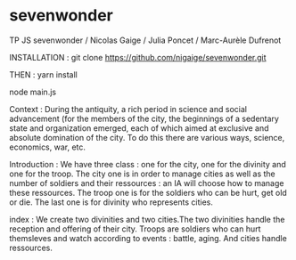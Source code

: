 # sevenwonder
TP JS sevenwonder / Nicolas Gaige / Julia Poncet / Marc-Aurèle Dufrenot


INSTALLATION :
git clone https://github.com/nigaige/sevenwonder.git

THEN :
yarn install

node main.js


Context :
During the antiquity, a rich period in science and social advancement (for the members of the city, the beginnings of a sedentary state and organization emerged, each of which aimed at exclusive and absolute domination of the city. To do this there are various ways, science, economics, war, etc.

Introduction : 
We have three class : one for the city, one for the divinity and one for the troop. The city one is in order to manage cities as well as the number of soldiers and their ressources : an IA will choose how to manage these ressources. The troop one is for the soldiers who can be hurt, get old or die. The last one is for divinity who represents cities.  

index :
We create two divinities and two cities.The two divinities handle the reception and offering of their city.
Troops are soldiers who can hurt themsleves and watch according to events : battle, aging. And cities handle ressources.

